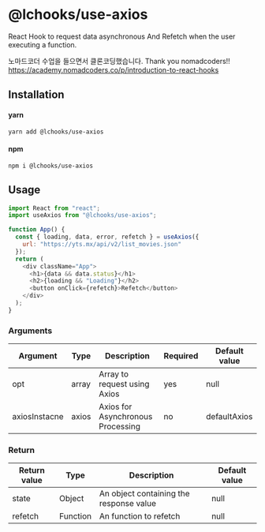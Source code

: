 # @lchooks/use-axios

React Hook to request data asynchronous And Refetch when the user executing a function.

노마드코더 수업을 들으면서 클론코딩했습니다.
Thank you nomadcoders!!
https://academy.nomadcoders.co/p/introduction-to-react-hooks

## Installation

#### yarn

`yarn add @lchooks/use-axios`

#### npm

`npm i @lchooks/use-axios`

## Usage

```js
import React from "react";
import useAxios from "@lchooks/use-axios";

function App() {
  const { loading, data, error, refetch } = useAxios({
    url: "https://yts.mx/api/v2/list_movies.json"
  });
  return (
    <div className="App">
      <h1>{data && data.status}</h1>
      <h2>{loading && "Loading"}</h2>
      <button onClick={refetch}>Refetch</button>
    </div>
  );
}
```

### Arguments

| Argument  | Type     | Description                                         | Required | Default value |
| --------- | -------- | --------------------------------------------------- | -------- | ------------- |
| opt   | array   | Array to request using Axios | yes      | null |
| axiosInstacne | axios | Axios for Asynchronous Processing | no      | defaultAxios |

### Return

| Return value | Type   | Description                                                             | Default value |
| ------------ | ------ | ----------------------------------------------------------------------- | ------------- |
| state | Object | An object containing the response value | null
| refetch | Function | An function to refetch | null  |